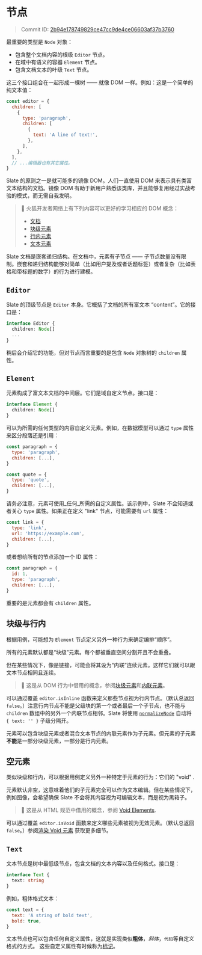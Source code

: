 # 节点

> Commit ID: [2b94e178749829ce47cc9de4ce06603af37b3760](https://github.com/ianstormtaylor/slate/blob/main/docs/concepts/02-nodes.md)

最重要的类型是 `Node` 对象：

- 包含整个文档内容的根级 `Editor` 节点。
- 在域中有语义的容器 `Element` 节点。
- 包含文档文本的叶级 `Text` 节点。

这三个接口组合在一起形成一棵树 —— 就像 DOM 一样。例如：这是一个简单的纯文本值：

```javascript
const editor = {
  children: [
    {
      type: 'paragraph',
      children: [
        {
          text: 'A line of text!',
        },
      ],
    },
  ],
  // ...编辑器也有其它属性。
}
```

Slate 的原则之一是就可能多的镜像 DOM。人们一直使用 DOM 来表示具有类富文本结构的文档。镜像 DOM 有助于新用户熟悉该类库，并且能够复用经过实战考验的模式，而无需自我发明。

> 🤖 火狐开发者网络上有下列内容可以更好的学习相应的 DOM 概念：
>
> - [文档](https://developer.mozilla.org/en-US/docs/Web/API/Document)
> - [块级元素](https://developer.mozilla.org/en-US/docs/Web/HTML/Block-level_elements)
> - [行内元素](https://developer.mozilla.org/en-US/docs/Web/HTML/Inline_elements)
> - [文本元素](https://developer.mozilla.org/en-US/docs/Web/API/Text)

Slate 文档是嵌套递归结构。在文档中，元素有子节点 —— 子节点数量没有限制。嵌套和递归结构能够对简单（比如用户提及或者话题标签）或者复杂（比如表格和带标题的数字）的行为进行建模。

## `Editor`

Slate 的顶级节点是 `Editor` 本身。它概括了文档的所有富文本 “content”。它的接口是：

```typescript
interface Editor {
  children: Node[]
  ...
}
```

稍后会介绍它的功能，但对节点而言重要的是包含 `Node` 对象树的 `children` 属性。

## `Element`

元素构成了富文本文档的中间层。它们是域自定义节点。接口是：

```typescript
interface Element {
  children: Node[]
}
```

可以为所需的任何类型的内容自定义元素。例如，在数据模型可以通过 `type` 属性来区分段落还是引用：

```javascript
const paragraph = {
  type: 'paragraph',
  children: [...],
}

const quote = {
  type: 'quote',
  children: [...],
}
```

请务必注意，元素可使用_任何_所需的自定义属性。该示例中，Slate 不会知道或者关心 `type` 属性。如果正在定义 "link" 节点，可能需要有 `url` 属性：

```javascript
const link = {
  type: 'link',
  url: 'https://example.com',
  children: [...],
}
```

或者想给所有的节点添加一个 ID 属性：

```javascript
const paragraph = {
  id: 1,
  type: 'paragraph',
  children: [...],
}
```

重要的是元素都会有 `children` 属性。

## 块级与行内

根据用例，可能想为 `Element` 节点定义另外一种行为来确定编排“顺序”。

所有的元素默认都是“块级”元素。每个都被垂直空间分割开且不会重叠。

但在某些情况下，像是链接，可能会将其设为“内联”连续元素。这样它们就可以跟文本节点相同且连续。

> 🤖 这是从 DOM 行为中借用的概念，参阅[块级元素](https://developer.mozilla.org/en-US/docs/Web/HTML/Block-level_elements)和[内联元素](https://developer.mozilla.org/en-US/docs/Web/HTML/Inline_elements)。

可以通过覆盖 `editor.isInline` 函数来定义那些节点视为行内节点。（默认总返回 `false`。）注意行内节点不能是父级块的第一个或者最后一个子节点，也不能与 `children` 数组中的另外一个内联节点相邻。Slate 将使用 [`normalizeNode`](11-normalizing.md#built-in-constraints) 自动将 `{ text: '' }` 子级分隔开。

元素可以包含块级元素或者混合文本节点的内联元素作为子元素。但元素的子元素**不能**是一部分块级元素，一部分是行内元素。

## 空元素

类似块级和行内，可以根据用例定义另外一种特定于元素的行为：它们的 "void" .

元素默认非空，这意味着他们的子元素完全可以作为文本编辑。但在某些情况下，例如图像，会希望确保 Slate 不会将其内容视为可编辑文本，而是视为黑箱子。

> 🤖 这是从 HTML 规范中借用的概念，参阅 [Void Elements](https://www.w3.org/TR/2011/WD-html-markup-20110405/syntax.html#void-element).

可以通过覆盖 `editor.isVoid` 函数来定义哪些元素被视为无效元素。（默认总返回 `false`。）参阅[渲染 Void 元素](../api/nodes/element.md#rendering-void-elements) 获取更多细节。

## `Text`

文本节点是树中最低级节点，包含文档的文本内容以及任何格式。接口是：

```typescript
interface Text {
  text: string
}
```

例如，粗体格式文本：

```javascript
const text = {
  text: 'A string of bold text',
  bold: true,
}
```

文本节点也可以包含任何自定义属性，这就是实现类似**粗体**，_斜体_，`代码`等自定义格式的方式。
这些自定义属性有时候称为[标记](../api/nodes/editor.md#mark-methods)。
